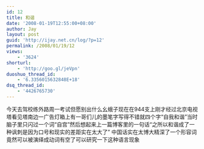 ```yaml
---
id: 12
title: 和谐
date: '2008-01-19T12:55:00+08:00'
author: Jay
layout: post
guid: 'http://ijay.net.cn/log/?p=12'
permalink: /2008/01/19/12
views:
    - '3624'
shorturl:
    - 'http://goo.gl/jeVpn'
duoshuo_thread_id:
    - '6.3356015632848E+18'
dsq_thread_id:
    - '4426765730'
---
```


今天去驾校练外路周一考试但愿别出什么幺蛾子现在在944支上刚才经过北京电视塔看见塔南边一广告灯箱上有一哥们儿的墨笔字写得不错就四个字“自我和谐”当时脑子里只闪过一个词“自宫”然后想起来上一篇博客里的一句话“之所以和谐成了一种讽刺是因为口号和现实的差距实在太大了”
中国话实在太博大精深了一个形容词竟然可以被演绎成动词有空了可以研究一下这种语言现象